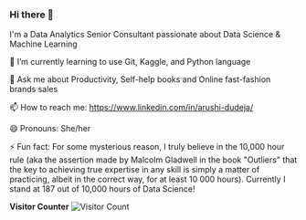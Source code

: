 ### Hi there 👋
I'm a Data Analytics Senior Consultant passionate about Data Science & Machine Learning

🌱 I’m currently learning to use Git, Kaggle, and Python language

💬 Ask me about Productivity, Self-help books and Online fast-fashion brands sales

📫 How to reach me: https://www.linkedin.com/in/arushi-dudeja/

😄 Pronouns: She/her

⚡ Fun fact: For some mysterious reason, I truly believe in the 10,000 hour rule (aka the assertion made by Malcolm Gladwell in the book "Outliers" that the key to achieving true expertise in any skill is simply a matter of practicing, albeit in the correct way, for at least 10 000 hours). Currently I stand at 187 out of 10,000 hours of Data Science!

**Visitor Counter**
![Visitor Count](https://profile-counter.glitch.me/Arushi-Dudeja/count.svg)

<!--
**Arushi-Dudeja/Arushi-Dudeja** is a ✨ _special_ ✨ repository because its `README.md` (this file) appears on your GitHub profile.

Here are some ideas to get you started:

- 🔭 I’m currently working on ...
- 🌱 I’m currently learning ...
- 👯 I’m looking to collaborate on ...
- 🤔 I’m looking for help with ...
- 💬 Ask me about ...
- 📫 How to reach me: ...
- 😄 Pronouns: ...
- ⚡ Fun fact: ...
-->
